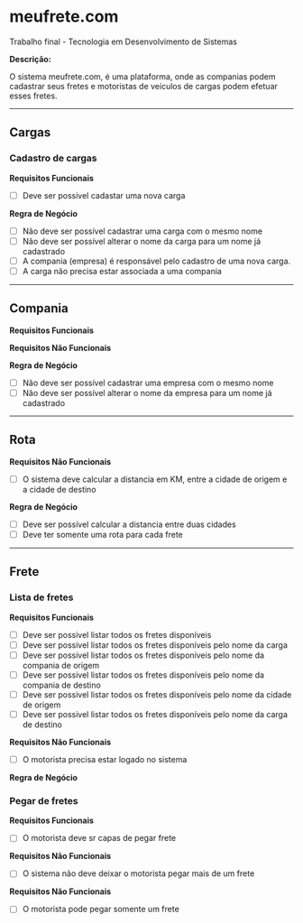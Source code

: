 # meufrete.com

Trabalho final - Tecnologia em Desenvolvimento de Sistemas

**Descrição:**

O sistema meufrete.com, é uma plataforma, onde as companias podem cadastrar seus fretes e motoristas de veículos de cargas podem efetuar esses fretes.

---

## Cargas

### Cadastro de cargas

**Requisitos Funcionais**

- [ ] Deve ser possivel cadastar uma nova carga

**Regra de Negócio**

- [ ] Não deve ser possível cadastrar uma carga com o mesmo nome
- [ ] Não deve ser possível alterar o nome da carga para um nome já cadastrado
- [ ] A compania (empresa) é responsável pelo cadastro de uma nova carga.
- [ ] A carga não precisa estar associada a uma compania

---

## Compania

**Requisitos Funcionais**

**Requisitos Não Funcionais**

**Regra de Negócio**

- [ ] Não deve ser possível cadastrar uma empresa com o mesmo nome
- [ ] Não deve ser possível alterar o nome da empresa para um nome já cadastrado

---

## Rota

**Requisitos Não Funcionais**

- [ ] O sistema deve calcular a distancia em KM, entre a cidade de origem e a cidade de destino


**Regra de Negócio**

- [ ] Deve ser possível calcular a distancia entre duas cidades
- [ ] Deve ter somente uma rota para cada frete

---

## Frete

### Lista de fretes 

**Requisitos Funcionais**

- [ ] Deve ser possivel listar todos os fretes disponíveis
- [ ] Deve ser possivel listar todos os fretes disponíveis pelo nome da carga
- [ ] Deve ser possivel listar todos os fretes disponíveis pelo nome da compania de origem
- [ ] Deve ser possivel listar todos os fretes disponíveis pelo nome da compania de destino
- [ ] Deve ser possivel listar todos os fretes disponíveis pelo nome da cidade de origem
- [ ] Deve ser possivel listar todos os fretes disponíveis pelo nome da carga de destino

**Requisitos Não Funcionais**

- [ ] O motorista precisa estar logado no sistema

**Regra de Negócio**

### Pegar de fretes 

**Requisitos Funcionais**

- [ ] O motorista deve sr capas de pegar frete

**Requisitos Não Funcionais**

- [ ] O sistema não deve deixar o motorista pegar mais de um frete

**Requisitos Não Funcionais**

- [ ] O motorista pode pegar somente um frete

